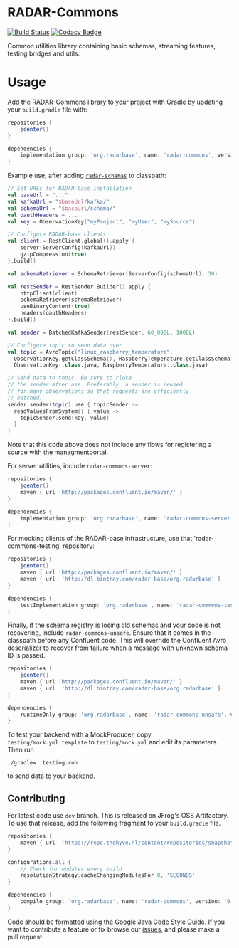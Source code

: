 # RADAR-Commons
[![Build Status](https://travis-ci.org/RADAR-base/radar-commons.svg?branch=master)](https://travis-ci.org/RADAR-base/radar-commons)
[![Codacy Badge](https://api.codacy.com/project/badge/Grade/9fe7a419c83e4798af671e468c7e91cf)](https://www.codacy.com/app/RADAR-base/radar-commons?utm_source=github.com&amp;utm_medium=referral&amp;utm_content=RADAR-base/radar-commons&amp;utm_campaign=Badge_Grade)

Common utilities library containing basic schemas, streaming features, testing bridges and utils.

# Usage

Add the RADAR-Commons library to your project with Gradle by updating your `build.gradle` file with:

```gradle
repositories {
    jcenter()
}

dependencies {
    implementation group: 'org.radarbase', name: 'radar-commons', version: '0.12.1'
}
```

Example use, after adding [`radar-schemas`](https://github.com/radar-base/radar-schemas) to classpath:
```kotlin
// Set URLs for RADAR-base installation
val baseUrl = "..."
val kafkaUrl = "$baseUrl/kafka/"
val schemaUrl = "$baseUrl/schema/"
val oauthHeaders = ...
val key = ObservationKey("myProject", "myUser", "mySource")

// Configure RADAR-base clients
val client = RestClient.global().apply {
    server(ServerConfig(kafkaUrl))
    gzipCompression(true)
}.build()

val schemaRetriever = SchemaRetriever(ServerConfig(schemaUrl), 30)

val restSender = RestSender.Builder().apply {
    httpClient(client)
    schemaRetriever(schemaRetriever)
    useBinaryContent(true)
    headers(oauthHeaders)
}.build()

val sender = BatchedKafkaSender(restSender, 60_000L, 1000L)

// Configure topic to send data over
val topic = AvroTopic("linux_raspberry_temperature",
  ObservationKey.getClassSchema(), RaspberryTemperature.getClassSchema(),
  ObservationKey::class.java, RaspberryTemperature::class.java)

// Send data to topic. Be sure to close
// the sender after use. Preferably, a sender is reused
// for many observations so that requests are efficiently
// batched.
sender.sender(topic).use { topicSender ->
  readValuesFromSystem() { value ->
    topicSender.send(key, value)
  }
}
```
Note that this code above does not include any flows for registering a source with the managmentportal.

For server utilities, include `radar-commons-server`:
```gradle
repositories {
    jcenter()
    maven { url 'http://packages.confluent.io/maven/' }
}

dependencies {
    implementation group: 'org.radarbase', name: 'radar-commons-server', version: '0.12.1'
}
```

For mocking clients of the RADAR-base infrastructure, use that 'radar-commons-testing' repository:

```gradle
repositories {
    jcenter()
    maven { url 'http://packages.confluent.io/maven/' }
    maven { url  'http://dl.bintray.com/radar-base/org.radarbase' }
}

dependencies {
    testImplementation group: 'org.radarbase', name: 'radar-commons-testing', version: '0.12.1'
}
```

Finally, if the schema registry is losing old schemas and your code is not recovering, include `radar-commons-unsafe`. Ensure that it comes in the classpath before any Confluent code. This will override the Confluent Avro deserializer to recover from failure when a message with unknown schema ID is passed.
```gradle
repositories {
    jcenter()
    maven { url 'http://packages.confluent.io/maven/' }
    maven { url  'http://dl.bintray.com/radar-base/org.radarbase' }
}

dependencies {
    runtimeOnly group: 'org.radarbase', name: 'radar-commons-unsafe', version: '0.12.1'
}
```

To test your backend with a MockProducer, copy `testing/mock.yml.template` to `testing/mock.yml` and edit its parameters. Then run
```
./gradlew :testing:run
```
to send data to your backend.

## Contributing

For latest code use `dev` branch. This is released on JFrog's OSS Artifactory. To use that release, add the following fragment to your `build.gradle` file.

```gradle
repositories {
    maven { url  'https://repo.thehyve.nl/content/repositories/snapshots' }
}

configurations.all {
    // Check for updates every build
    resolutionStrategy.cacheChangingModulesFor 0, 'SECONDS'
}

dependencies {
    compile group: 'org.radarbase', name: 'radar-commons', version: '0.12.2-SNAPSHOT'
}
```

Code should be formatted using the [Google Java Code Style Guide](https://google.github.io/styleguide/javaguide.html).
If you want to contribute a feature or fix browse our [issues](https://github.com/RADAR-base/radar-commons/issues), and please make a pull request.
